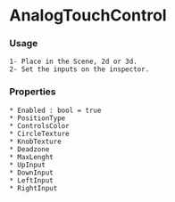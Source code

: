 # AnalogTouchControl

### Usage
	1- Place in the Scene, 2d or 3d.
	2- Set the inputs on the inspector.

### Properties
	* Enabled : bool = true
	* PositionType
	* ControlsColor
	* CircleTexture
	* KnobTexture
	* Deadzone
	* MaxLenght
	* UpInput
	* DownInput
	* LeftInput
	* RightInput
